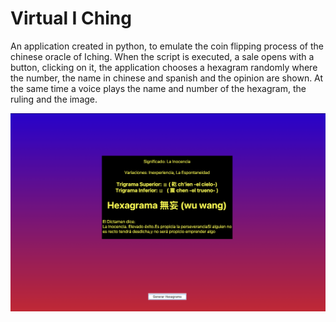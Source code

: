 # Virtual I Ching
An application created in python, to emulate the coin flipping process of the chinese oracle of Iching. When the script is executed, a sale opens with a button, clicking on it, the application chooses a hexagram randomly where the number, the name in chinese and spanish and the opinion are shown. At the same time a voice plays the name and number of the hexagram, the ruling and the image.

![iching](image/iching.png)
